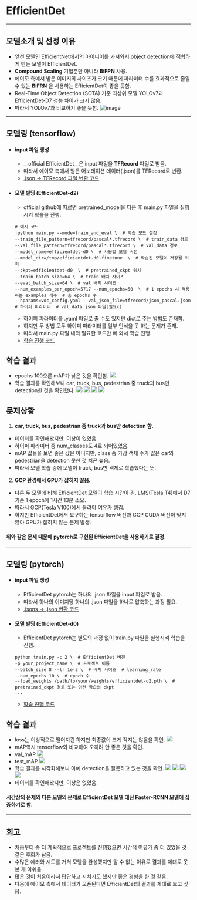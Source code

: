 # EfficientDet
---
## 모델소개 및 선정 이유
- 앞선 모델인 EfficientNet에서의 아이디어를 가져와서 object detection에 적합하게 만든 모델이 EfficientDet.
- __Compound Scaling__ 기법뿐만 아니라 __BiFPN__ 사용.
- 에이모 측에서 받은 이미지의 사이즈가 크기 때문에 파라미터 수를 효과적으로 줄일 수 있는 __BiFRN__ 을 사용하는 EfficientDet이 좋을 듯함.
- Real-Time Object Detection (SOTA) 기준 최상위 모델 YOLOv7과 EfficientDet-D7 성능 차이가 크지 않음.
- 따라서 YOLOv7과 비교하기 좋을 듯함.
![image](https://user-images.githubusercontent.com/108502954/206827157-7c2ff475-fca1-4d74-998f-5c37bbc30cc2.png)
----
## 모델링 (tensorflow)
- #### input 파일 생성
   - __official EfficientDet__은 input 파일을 __TFRecord__ 파일로 받음.
   - 따라서 에이모 측에서 받은 어노테이션 데이터(.json)를 TFRecord로 변환.
   - [.json -> TFRecord 파일 변환 코드](https://github.com/minki-kwak/AIFFELTHON/blob/main/%EB%AA%A8%EB%8D%B8%EB%A7%81/Efficientdet/EfficientDet_tensorflow/efficientdet_tensorflow_dataset_making.ipynb)
- #### 모델 빌딩 (EfficientDet-d2)
   - official github에 따르면 pretrained_model을 다운 후 main.py 파일을 실행시켜 학습을 진행.
   
  ``` 
  # 예시 코드
  !python main.py --mode=train_and_eval \  # 학습 모드 설정
  --train_file_pattern=tfrecord/pascal*.tfrecord \  # train_data 경로
  --val_file_pattern=tfrecord/pascal*.tfrecord \  # val_data 경로
  --model_name=efficientdet-d0 \  # 사용할 모델 버전
  --model_dir=/tmp/efficientdet-d0-finetune  \  # 학습된 모델이 저장될 위치
  --ckpt=efficientdet-d0  \  # pretrained_ckpt 위치
  --train_batch_size=64 \  # train 배치 사이즈
  --eval_batch_size=64 \  # val 배치 사이즈
  --num_examples_per_epoch=5717 --num_epochs=50  \  # 1 epochs 시 적용하는 examples 개수  # 총 epochs 수
  --hparams=voc_config.yaml --val_json_file=tfrecord/json_pascal.json  # 하이퍼 파라미터  # val_data json 파일(필요x)
  ``` 
  
   - 하이퍼 파라미터를 .yaml 파일로 줄 수도 있지만 dict로 주는 방법도 존재함.
   - 하지만 두 방법 모두 하이퍼 파라미터를 일부 인식을 못 하는 문제가 존재.
   - 따라서 main.py 파일 내의 필요한 코드만 빼 와서 학습 진행.
   - [학습 진행 코드](https://github.com/minki-kwak/AIFFELTHON/blob/main/%EB%AA%A8%EB%8D%B8%EB%A7%81/Efficientdet/EfficientDet_tensorflow/EfficientDet_tensorflow_aimmo_training.ipynb)
## 학습 결과
- epochs 100으론 mAP가 낮은 것을 확인함.
   <img src = './EfficientDet_tensorflow/tensorflow_result/EfficientDet-d2_100_mAP.png'>
- 학습 결과를 확인해보니 car, truck, bus, pedestrian 중 truck과 bus만 detection한 것을 확인했다.
   <img src = './EfficientDet_tensorflow/tensorflow_result/result_1.png'>
   <img src = './EfficientDet_tensorflow/tensorflow_result/result_2.png'>
   <img src = './EfficientDet_tensorflow/tensorflow_result/result_3.png'>
   <img src = './EfficientDet_tensorflow/tensorflow_result/result_4.png'>
## 문제상황
1. __car, truck, bus, pedestrian 중 truck과 bus만 detection 함.__
  - 데이터를 확인해봤지만, 이상이 없었음.
  - 하이퍼 파라미터 중 num_classes도 4로 되어있었음.
  - mAP 값들을 보면 좋은 값은 아니지만, class 중 가장 객체 수가 많은 car와 pedestrian을 detection 못한 것 치곤 높음.
  - 따라서 모델 학습 중에 모델이 truck, bus만 객체로 학습했다는 뜻.
2. __GCP 환경에서 GPU가 잡히지 않음.__
  - 다른 두 모델에 비해 EfficientDet 모델이 학습 시간이 김. LMS(Tesla T4)에서 D7 기준 1 epoch에 1시간 13분 소요.
  - 따라서 GCP(Tesla V100)에서 돌려야 여유가 생김.
  - 하지만 EfficientDet에서 요구하는 tensorflow 버전과 GCP CUDA 버전이 맞지 않아 GPU가 잡히지 않는 문제 발생.
#### 위와 같은 문제 때문에 pytorch로 구현된 EfficientDet을 사용하기로 결정.
---
## 모델링 (pytorch)
- #### input 파일 생성
  - EfficientDet pytorch는 하나의 .json 파일을 input 파일로 받음.
  - 따라서 하나의 이미지당 하나의 .json 파일을 하나로 압축하는 과정 필요.
  - [.jsons -> .json 변환 코드](https://github.com/minki-kwak/AIFFELTHON/blob/main/%EB%AA%A8%EB%8D%B8%EB%A7%81/Efficientdet/EfficientDet_pytorch/efficientdet_pytorch_dataset_making.ipynb)
- #### 모델 빌딩 (EfficientDet-d0)
  - EfficientDet pytorch는 별도의 과정 없이 train.py 파일을 실행시켜 학습을 진행.

  ```
  python train.py -c 2 \  # EfficientDet 버전
  -p your_project_name \  # 프로젝트 이름
  --batch_size 8 --lr 1e-3 \  # 배치 사이즈  # learning_rate
  --num_epochs 10 \  # epoch 수
  --load_weights /path/to/your/weights/efficientdet-d2.pth \  # pretrained_ckpt 경로 또는 이전 학습의 ckpt
  ...
  ```
  - [학습 진행 코드](https://github.com/minki-kwak/AIFFELTHON/blob/main/%EB%AA%A8%EB%8D%B8%EB%A7%81/Efficientdet/EfficientDet_pytorch/EfficientDet_pytorch_aimmo_training.ipynb)
## 학습 결과
- loss는 이상적으로 떨어지긴 하지만 최종값이 크게 작지는 않음을 확인.
   <img src = './EfficientDet_pytorch/pytorch_result/EfficientDet-d0_loss.png'>
- mAP역시 tensorflow와 비교하여 오히려 안 좋은 것을 확인.
- val_mAP
   <img src = './EfficientDet_pytorch/pytorch_result/EfficientDet-d0_val_mAP.png'>
- test_mAP
   <img src = './EfficientDet_pytorch/pytorch_result/EfficientDet-d0_test_mAP.png'>
- 학습 결과를 시각화해보니 아예 detection을 잘못하고 있는 것을 확인.
   <img src = './EfficientDet_pytorch/pytorch_result/result_1.png'>
   <img src = './EfficientDet_pytorch/pytorch_result/result_2.png'>
   <img src = './EfficientDet_pytorch/pytorch_result/result_3.png'>
   <img src = './EfficientDet_pytorch/pytorch_result/result_4.png'>
- 데이터를 확인해봤지만, 이상은 없었음.
#### 시간상의 문제와 다른 모델의 문제로 EfficientDet 모델 대신 Faster-RCNN 모델에 집중하기로 함.
---
## 회고
- 처음부터 좀 더 계획적으로 프로젝트를 진행했으면 시간적 여유가 좀 더 있었을 것 같은 후회가 남음.
- 수많은 에러와 시도를 거쳐 모델을 완성했지만 알 수 없는 이유로 결과를 제대로 못 본 게 아쉬움.
- 많은 것이 처음이라서 답답하고 지치기도 했지만 좋은 경험을 한 것 같음.
- 다음에 에이모 측에서 데이터가 오픈된다면 EfficientDet의 결과를 제대로 보고 싶음.  
 
